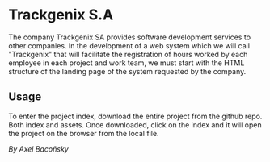 # Trackgenix S.A

The company Trackgenix SA provides software development services to other companies.
In the development of a web system which we will call "Trackgenix" that will facilitate the
registration of hours worked by each employee in each project and work team, we must start with the
HTML structure of the landing page of the system requested by the company.

## Usage

To enter the project index, download the entire project from the github repo. Both index and assets. Once downloaded, click on the index and it will open the project on the browser from the local file.

_By Axel Bacoñsky_

